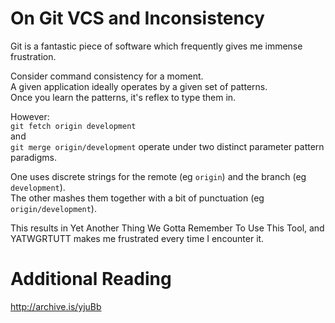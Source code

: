 # On Git VCS and Inconsistency
Git is a fantastic piece of software which frequently gives me immense frustration.

Consider command consistency for a moment.  
A given application ideally operates by a given set of patterns.  
Once you learn the patterns, it's reflex to type them in.  

However:  
`git fetch origin development`  
and  
`git merge origin/development`
operate under two distinct parameter pattern paradigms.

One uses discrete strings for the remote (eg `origin`) and the branch (eg `development`).  
The other mashes them together with a bit of punctuation (eg `origin/development`).  

This results in Yet Another Thing We Gotta Remember To Use This Tool, and YATWGRTUTT makes me frustrated every time I encounter it.

# Additional Reading
http://archive.is/yjuBb